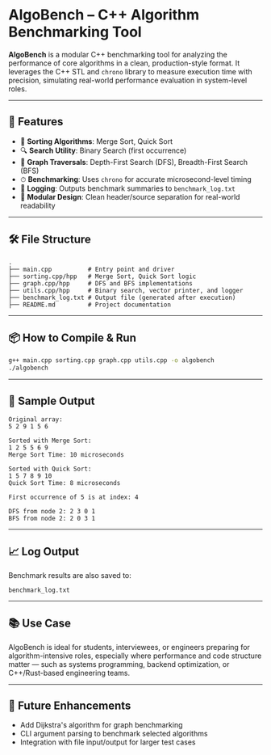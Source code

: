 # AlgoBench – C++ Algorithm Benchmarking Tool

**AlgoBench** is a modular C++ benchmarking tool for analyzing the performance of core algorithms in a clean, production-style format. It leverages the C++ STL and `chrono` library to measure execution time with precision, simulating real-world performance evaluation in system-level roles.

---

## 🚀 Features

- 🔁 **Sorting Algorithms**: Merge Sort, Quick Sort
- 🔍 **Search Utility**: Binary Search (first occurrence)
- 🔗 **Graph Traversals**: Depth-First Search (DFS), Breadth-First Search (BFS)
- ⏱ **Benchmarking**: Uses `chrono` for accurate microsecond-level timing
- 📄 **Logging**: Outputs benchmark summaries to `benchmark_log.txt`
- 🧱 **Modular Design**: Clean header/source separation for real-world readability

---

## 🛠 File Structure

```
.
├── main.cpp          # Entry point and driver
├── sorting.cpp/hpp   # Merge Sort, Quick Sort logic
├── graph.cpp/hpp     # DFS and BFS implementations
├── utils.cpp/hpp     # Binary search, vector printer, and logger
├── benchmark_log.txt # Output file (generated after execution)
├── README.md         # Project documentation
```

---

## 📦 How to Compile & Run

```bash
g++ main.cpp sorting.cpp graph.cpp utils.cpp -o algobench
./algobench
```

---

## 🧪 Sample Output

```
Original array:
5 2 9 1 5 6

Sorted with Merge Sort:
1 2 5 5 6 9
Merge Sort Time: 10 microseconds

Sorted with Quick Sort:
1 5 7 8 9 10
Quick Sort Time: 8 microseconds

First occurrence of 5 is at index: 4

DFS from node 2: 2 3 0 1
BFS from node 2: 2 0 3 1
```

---

## 📈 Log Output

Benchmark results are also saved to:

```
benchmark_log.txt
```

---

## 📚 Use Case

AlgoBench is ideal for students, interviewees, or engineers preparing for algorithm-intensive roles, especially where performance and code structure matter — such as systems programming, backend optimization, or C++/Rust-based engineering teams.

---

## 🔧 Future Enhancements

- Add Dijkstra's algorithm for graph benchmarking
- CLI argument parsing to benchmark selected algorithms
- Integration with file input/output for larger test cases